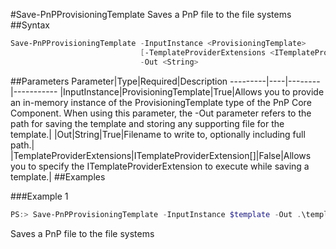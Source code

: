 #Save-PnPProvisioningTemplate
Saves a PnP file to the file systems
##Syntax
```powershell
Save-PnPProvisioningTemplate -InputInstance <ProvisioningTemplate>
                             [-TemplateProviderExtensions <ITemplateProviderExtension[]>]
                             -Out <String>
```


##Parameters
Parameter|Type|Required|Description
---------|----|--------|-----------
|InputInstance|ProvisioningTemplate|True|Allows you to provide an in-memory instance of the ProvisioningTemplate type of the PnP Core Component. When using this parameter, the -Out parameter refers to the path for saving the template and storing any supporting file for the template.|
|Out|String|True|Filename to write to, optionally including full path.|
|TemplateProviderExtensions|ITemplateProviderExtension[]|False|Allows you to specify the ITemplateProviderExtension to execute while saving a template.|
##Examples

###Example 1
```powershell
PS:> Save-PnPProvisioningTemplate -InputInstance $template -Out .\template.pnp
```
Saves a PnP file to the file systems
